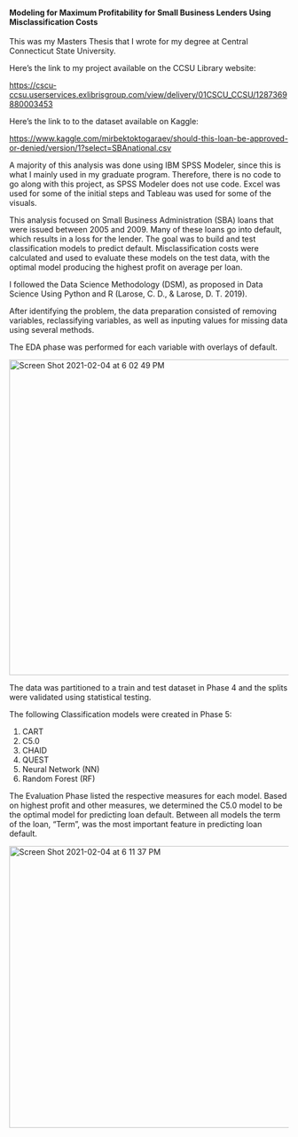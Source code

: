 #### Modeling for Maximum Profitability for Small Business Lenders Using Misclassification Costs 

This was my Masters Thesis that I wrote for my degree at Central Connecticut State University.  

Here’s the link to my project available on the CCSU Library website:

https://cscu-ccsu.userservices.exlibrisgroup.com/view/delivery/01CSCU_CCSU/1287369880003453

Here’s the link to to the dataset available on Kaggle:

https://www.kaggle.com/mirbektoktogaraev/should-this-loan-be-approved-or-denied/version/1?select=SBAnational.csv
  
A majority of this analysis was done using IBM SPSS Modeler, since this is what I mainly used in my graduate program.  Therefore, there is no code to go along with this project, as SPSS Modeler does not use code.  Excel was used for some of the initial steps and Tableau was used for some of the visuals. 

This analysis focused on Small Business Administration (SBA) loans that were issued between 2005 and 2009.  Many of these loans go into default, which results in a loss for the lender.  The goal was to build and test classification models to predict default.  Misclassification costs were calculated and used to evaluate these models on the test data, with the optimal model producing the highest profit on average per loan.

I followed the Data Science Methodology (DSM), as proposed in Data Science Using Python and R (Larose, C. D., & Larose, D. T. 2019). 

After identifying the problem,  the data preparation consisted of removing variables, reclassifying variables, as well as inputing values for missing data using several methods.

The EDA phase was performed for each variable with overlays of default.

<img width="569" alt="Screen Shot 2021-02-04 at 6 02 49 PM" src="https://user-images.githubusercontent.com/56644186/106967920-ec380300-6715-11eb-8d92-68e527f60891.png">

The data was partitioned to a train and test dataset in Phase 4 and the splits were validated using statistical testing.

The following Classification models were created in Phase 5:

1. CART 
2. C5.0 
3. CHAID 
4. QUEST 
5. Neural Network (NN) 
6. Random Forest (RF) 

The Evaluation Phase listed the respective measures for each model.  Based on highest profit and other measures, we determined the C5.0 model to be the optimal model for predicting loan default.  Between all models the term of the loan, “Term”, was the most important feature in predicting loan default.

<img width="508" alt="Screen Shot 2021-02-04 at 6 11 37 PM" src="https://user-images.githubusercontent.com/56644186/106967943-f6f29800-6715-11eb-949f-42bd04cb695b.png">
